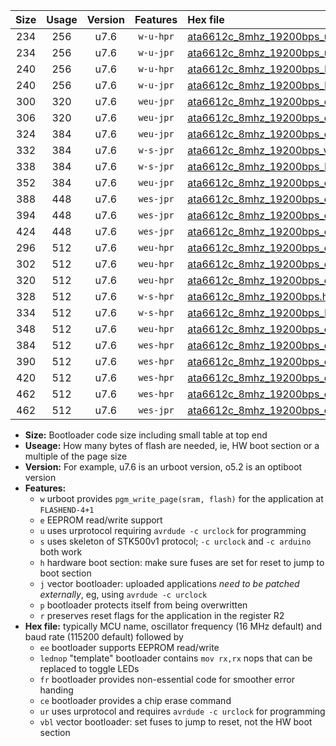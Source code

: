 |Size|Usage|Version|Features|Hex file|
|:-:|:-:|:-:|:-:|:--|
|234|256|u7.6|`w-u-hpr`|[ata6612c_8mhz_19200bps_ur.hex](https://raw.githubusercontent.com/stefanrueger/urboot/main//ata6612c_8mhz_19200bps_ur.hex)|
|234|256|u7.6|`w-u-jpr`|[ata6612c_8mhz_19200bps_ur_vbl.hex](https://raw.githubusercontent.com/stefanrueger/urboot/main//ata6612c_8mhz_19200bps_ur_vbl.hex)|
|240|256|u7.6|`w-u-hpr`|[ata6612c_8mhz_19200bps_lednop_ur.hex](https://raw.githubusercontent.com/stefanrueger/urboot/main//ata6612c_8mhz_19200bps_lednop_ur.hex)|
|240|256|u7.6|`w-u-jpr`|[ata6612c_8mhz_19200bps_lednop_ur_vbl.hex](https://raw.githubusercontent.com/stefanrueger/urboot/main//ata6612c_8mhz_19200bps_lednop_ur_vbl.hex)|
|300|320|u7.6|`weu-jpr`|[ata6612c_8mhz_19200bps_ee_ur_vbl.hex](https://raw.githubusercontent.com/stefanrueger/urboot/main//ata6612c_8mhz_19200bps_ee_ur_vbl.hex)|
|306|320|u7.6|`weu-jpr`|[ata6612c_8mhz_19200bps_ee_lednop_ur_vbl.hex](https://raw.githubusercontent.com/stefanrueger/urboot/main//ata6612c_8mhz_19200bps_ee_lednop_ur_vbl.hex)|
|324|384|u7.6|`weu-jpr`|[ata6612c_8mhz_19200bps_ee_lednop_fr_ur_vbl.hex](https://raw.githubusercontent.com/stefanrueger/urboot/main//ata6612c_8mhz_19200bps_ee_lednop_fr_ur_vbl.hex)|
|332|384|u7.6|`w-s-jpr`|[ata6612c_8mhz_19200bps_vbl.hex](https://raw.githubusercontent.com/stefanrueger/urboot/main//ata6612c_8mhz_19200bps_vbl.hex)|
|338|384|u7.6|`w-s-jpr`|[ata6612c_8mhz_19200bps_lednop_vbl.hex](https://raw.githubusercontent.com/stefanrueger/urboot/main//ata6612c_8mhz_19200bps_lednop_vbl.hex)|
|352|384|u7.6|`weu-jpr`|[ata6612c_8mhz_19200bps_ee_lednop_fr_ce_ur_vbl.hex](https://raw.githubusercontent.com/stefanrueger/urboot/main//ata6612c_8mhz_19200bps_ee_lednop_fr_ce_ur_vbl.hex)|
|388|448|u7.6|`wes-jpr`|[ata6612c_8mhz_19200bps_ee_vbl.hex](https://raw.githubusercontent.com/stefanrueger/urboot/main//ata6612c_8mhz_19200bps_ee_vbl.hex)|
|394|448|u7.6|`wes-jpr`|[ata6612c_8mhz_19200bps_ee_lednop_vbl.hex](https://raw.githubusercontent.com/stefanrueger/urboot/main//ata6612c_8mhz_19200bps_ee_lednop_vbl.hex)|
|424|448|u7.6|`wes-jpr`|[ata6612c_8mhz_19200bps_ee_lednop_fr_vbl.hex](https://raw.githubusercontent.com/stefanrueger/urboot/main//ata6612c_8mhz_19200bps_ee_lednop_fr_vbl.hex)|
|296|512|u7.6|`weu-hpr`|[ata6612c_8mhz_19200bps_ee_ur.hex](https://raw.githubusercontent.com/stefanrueger/urboot/main//ata6612c_8mhz_19200bps_ee_ur.hex)|
|302|512|u7.6|`weu-hpr`|[ata6612c_8mhz_19200bps_ee_lednop_ur.hex](https://raw.githubusercontent.com/stefanrueger/urboot/main//ata6612c_8mhz_19200bps_ee_lednop_ur.hex)|
|320|512|u7.6|`weu-hpr`|[ata6612c_8mhz_19200bps_ee_lednop_fr_ur.hex](https://raw.githubusercontent.com/stefanrueger/urboot/main//ata6612c_8mhz_19200bps_ee_lednop_fr_ur.hex)|
|328|512|u7.6|`w-s-hpr`|[ata6612c_8mhz_19200bps.hex](https://raw.githubusercontent.com/stefanrueger/urboot/main//ata6612c_8mhz_19200bps.hex)|
|334|512|u7.6|`w-s-hpr`|[ata6612c_8mhz_19200bps_lednop.hex](https://raw.githubusercontent.com/stefanrueger/urboot/main//ata6612c_8mhz_19200bps_lednop.hex)|
|348|512|u7.6|`weu-hpr`|[ata6612c_8mhz_19200bps_ee_lednop_fr_ce_ur.hex](https://raw.githubusercontent.com/stefanrueger/urboot/main//ata6612c_8mhz_19200bps_ee_lednop_fr_ce_ur.hex)|
|384|512|u7.6|`wes-hpr`|[ata6612c_8mhz_19200bps_ee.hex](https://raw.githubusercontent.com/stefanrueger/urboot/main//ata6612c_8mhz_19200bps_ee.hex)|
|390|512|u7.6|`wes-hpr`|[ata6612c_8mhz_19200bps_ee_lednop.hex](https://raw.githubusercontent.com/stefanrueger/urboot/main//ata6612c_8mhz_19200bps_ee_lednop.hex)|
|420|512|u7.6|`wes-hpr`|[ata6612c_8mhz_19200bps_ee_lednop_fr.hex](https://raw.githubusercontent.com/stefanrueger/urboot/main//ata6612c_8mhz_19200bps_ee_lednop_fr.hex)|
|462|512|u7.6|`wes-hpr`|[ata6612c_8mhz_19200bps_ee_lednop_fr_ce.hex](https://raw.githubusercontent.com/stefanrueger/urboot/main//ata6612c_8mhz_19200bps_ee_lednop_fr_ce.hex)|
|462|512|u7.6|`wes-jpr`|[ata6612c_8mhz_19200bps_ee_lednop_fr_ce_vbl.hex](https://raw.githubusercontent.com/stefanrueger/urboot/main//ata6612c_8mhz_19200bps_ee_lednop_fr_ce_vbl.hex)|

- **Size:** Bootloader code size including small table at top end
- **Useage:** How many bytes of flash are needed, ie, HW boot section or a multiple of the page size
- **Version:** For example, u7.6 is an urboot version, o5.2 is an optiboot version
- **Features:**
  + `w` urboot provides `pgm_write_page(sram, flash)` for the application at `FLASHEND-4+1`
  + `e` EEPROM read/write support
  + `u` uses urprotocol requiring `avrdude -c urclock` for programming
  + `s` uses skeleton of STK500v1 protocol; `-c urclock` and `-c arduino` both work
  + `h` hardware boot section: make sure fuses are set for reset to jump to boot section
  + `j` vector bootloader: uploaded applications *need to be patched externally*, eg, using `avrdude -c urclock`
  + `p` bootloader protects itself from being overwritten
  + `r` preserves reset flags for the application in the register R2
- **Hex file:** typically MCU name, oscillator frequency (16 MHz default) and baud rate (115200 default) followed by
  + `ee` bootloader supports EEPROM read/write
  + `lednop` "template" bootloader contains `mov rx,rx` nops that can be replaced to toggle LEDs
  + `fr` bootloader provides non-essential code for smoother error handing
  + `ce` bootloader provides a chip erase command
  + `ur` uses urprotocol and requires `avrdude -c urclock` for programming
  + `vbl` vector bootloader: set fuses to jump to reset, not the HW boot section
